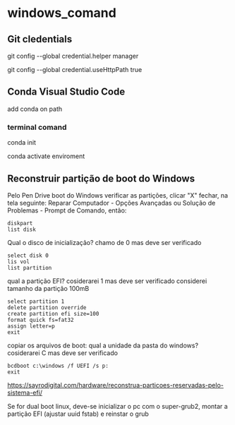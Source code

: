 # windows_comand

## Git cledentials

git config --global credential.helper manager

git config --global credential.useHttpPath true

## Conda Visual Studio Code

add conda on path

### terminal comand

conda init

conda activate enviroment

## Reconstruir partição de boot do Windows

Pelo Pen Drive boot do Windows verificar as partições, clicar "X" fechar, na tela seguinte: Reparar Computador - Opções Avançadas ou Solução de Problemas - Prompt de Comando, então:

~~~
diskpart
list disk
~~~

Qual o disco de inicialização? chamo de 0 mas deve ser verificado

~~~
select disk 0
lis vol
list partition
~~~

qual a partição EFI? cosiderarei 1 mas deve ser verificado
considerei tamanho da partição 100mB

~~~
select partition 1
delete partition override
create partition efi size=100
format quick fs=fat32
assign letter=p
exit
~~~

copiar os arquivos de boot: qual a unidade da pasta do windows? cosiderarei C mas deve ser verificado

~~~
bcdboot c:\windows /f UEFI /s p:
exit
~~~

https://sayrodigital.com/hardware/reconstrua-particoes-reservadas-pelo-sistema-efi/

Se for dual boot linux, deve-se inicializar o pc com o super-grub2, montar a partição EFI (ajustar uuid fstab) e reinstar o grub
